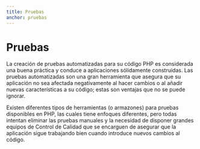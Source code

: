 ```yaml
---
title: Pruebas
anchor: pruebas
---
```


# Pruebas

La creación de pruebas automatizadas para su código PHP es considerada una buena práctica y conduce a aplicaciones sólidamente construidas. Las pruebas automatizadas son una gran herramienta que asegura que su aplicación no sea afectada negativamente al hacer cambios o al añadir nuevas características a su código; estas son ventajas que no se puede ignorar.

Existen diferentes tipos de herramientas (o armazones) para pruebas disponibles en PHP, las cuales tiene enfoques diferentes, pero todas intentan eliminar las pruebas manuales y la necesidad de disponer grandes equipos de Control de Calidad que se encarguen de asegurar que la aplicación sigue trabajando bien cuando introduce nuevos cambios al código.
